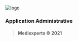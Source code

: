 ![logo](https://media-exp1.licdn.com/dms/image/C4D0BAQEi9rZL9rNkbQ/company-logo_200_200/0/1626173859445?e=2159024400&v=beta&t=PkNZEL-Jp7H5gfNsN17sdfPqgdy40K20Vhi0S491B60)

### Application Administrative
> #### Mediexperts &copy; 2021

